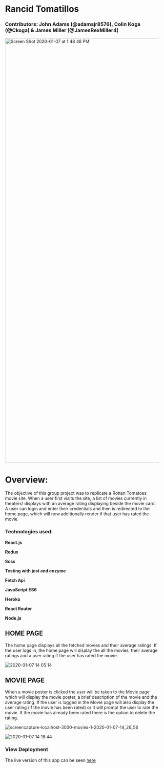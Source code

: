 # Rancid Tomatillos 

### Contributors: John Adams (@adamsjr8576), Colin Koga (@Ckoga) & James Miller (@JamesRexMiller4)

<img width="1391" alt="Screen Shot 2020-01-07 at 1 48 48 PM" src="https://user-images.githubusercontent.com/27719824/71928961-d6908c80-3155-11ea-88e5-d5ac4e40fae6.png">


# Overview: 

The objective of this group project was to replicate a Rotten Tomatoes movie site. When a user first visits the site, a list of movies currently in theaters/ displays with an average rating displaying beside the movie card. A user can login and enter their credentials and then is redirected to the home page, which will now additionally render if that user has rated the movie. 

### Technologies used: 


  **React.js**
  
  **Redux**
  
  **Scss**
  
  **Testing with jest and enzyme**
  
  **Fetch Api**
  
  **JavaScript ES6**
  
  **Heroku**
  
  **React Router**
  
  **Node.js**
  
  
  ## HOME PAGE
  
  The home page displays all the fetched movies and their average ratings.  If the user logs in, the home page will display the all the movies, their average ratings and a user rating if the user has rated the movie.
  
  ![2020-01-07 14 05 14](https://user-images.githubusercontent.com/27719824/71929473-ef4d7200-3156-11ea-8e5a-12edae446b06.gif)
  
  ## MOVIE PAGE
   When a movie poster is clicked the user will be taken to the Movie page which will display the movie poster, a brief description of the movie and the average rating.  If the user is logged in the Movie page will also display the user rating (if the movie has been rated) or it will prompt the user to rate the movie.  If the movie has already been rated there is the option to delete the rating.
 
 ![screencapture-localhost-3000-movies-1-2020-01-07-14_26_56](https://user-images.githubusercontent.com/27719824/71930986-fe81ef00-3159-11ea-9fc4-381c7f041019.png)
    
   ![2020-01-07 14 18 44](https://user-images.githubusercontent.com/27719824/71930357-b910f200-3158-11ea-8bdd-7f964c6a6ed0.gif)


### View Deployment

The live version of this app can be seen [here](https://rancidtomatillos.herokuapp.com/)
